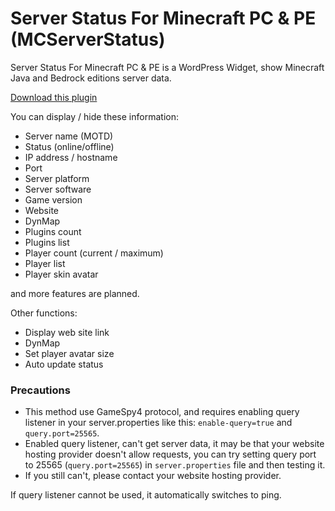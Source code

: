 # Server Status For Minecraft PC & PE (MCServerStatus)
Server Status For Minecraft PC & PE is a WordPress Widget, show Minecraft Java and Bedrock editions server data.

[Download this plugin](https://wordpress.org/plugins/server-status-for-minecraft-pc-pe)

You can display / hide these information:

 * Server name (MOTD)
 * Status (online/offline)
 * IP address / hostname
 * Port
 * Server platform
 * Server software
 * Game version
 * Website
 * DynMap
 * Plugins count
 * Plugins list
 * Player count (current / maximum)
 * Player list
 * Player skin avatar

and more features are planned.

Other functions:

 * Display web site link
 * DynMap
 * Set player avatar size
 * Auto update status

### Precautions
* This method use GameSpy4 protocol, and requires enabling query listener in your server.properties like this: `enable-query=true` and `query.port=25565`.
* Enabled query listener, can't get server data, it may be that your website hosting provider doesn't allow requests, you can try setting query port to 25565 (`query.port=25565`) in `server.properties` file and then testing it.
* If you still can't, please contact your website hosting provider.

If query listener cannot be used, it automatically switches to ping.
